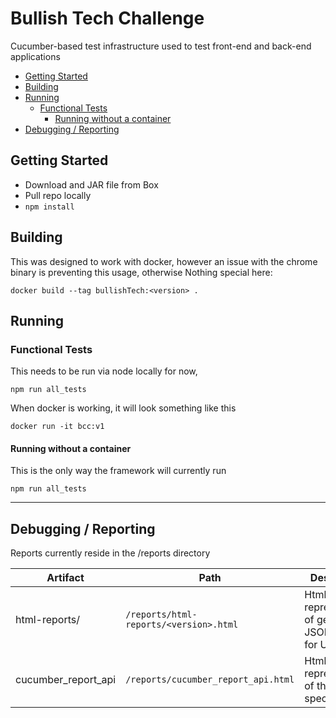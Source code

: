 # Bullish Tech Challenge

Cucumber-based test infrastructure used to test front-end and back-end applications

  * [Getting Started](#getting-started)
  * [Building](#building)
  * [Running](#running)
    + [Functional Tests](#functional-tests)
      - [Running without a container](#running-without-a-container)
  * [Debugging / Reporting](#debugging--reporting)

## Getting Started
- Download and JAR file from Box
- Pull repo locally
- `npm install`

## Building
This was designed to work with docker, however an issue with the chrome binary is preventing this usage, otherwise
Nothing special here:
```shell
docker build --tag bullishTech:<version> .
```
## Running
### Functional Tests
This needs to be run via node locally for now,
```shell
npm run all_tests
```
When docker is working, it will look something like this
```shell
docker run -it bcc:v1   
```

#### Running without a container
This is the only way the framework will currently run
```shell
npm run all_tests
```

***
## Debugging / Reporting
Reports currently reside in the /reports directory

| Artifact           | Path   | Description |
| ------------------ | ------ | ----------- |
| html-reports/         |  `/reports/html-reports/<version>.html`   | Html representation of generated JSON report for UI tests
| cucumber_report_api   |  `/reports/cucumber_report_api.html`      | Html representation of the API specific tests